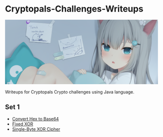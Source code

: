 # Cryptopals-Challenges-Writeups

![image](https://github.com/NashoNightmare/Cryptopals-Challenges-Writeups/blob/master/Intro.png)


Writeups for Cryptopals Crypto challenges using Java language.

## Set 1
- [Convert Hex to Base64](https://github.com/NashoNightmare/Cryptopals-Challenges-Writeups/blob/master/Set1/ConvertHexToBase64.java)
- [Fixed XOR](https://github.com/NashoNightmare/Cryptopals-Challenges-Writeups/blob/master/Set1/FixedXORER.java)
- [Single-Byte XOR Cipher](https://github.com/NashoNightmare/Cryptopals-Challenges-Writeups/blob/master/Set1/SingleByteXORCipher.java)
